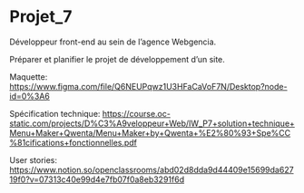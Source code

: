 # Projet_7
Développeur front-end au sein de l’agence Webgencia. 

Préparer et planifier le projet de développement d’un site.

Maquette:
https://www.figma.com/file/Q6NEUPqwz1U3HFaCaVoF7N/Desktop?node-id=0%3A6
 
Spécification technique:
https://course.oc-static.com/projects/D%C3%A9veloppeur+Web/IW_P7+solution+technique+Menu+Maker+Qwenta/Menu+Maker+by+Qwenta+%E2%80%93+Spe%CC%81cifications+fonctionnelles.pdf

User stories:
https://www.notion.so/openclassrooms/abd02d8dda9d44409e15699da62719f0?v=07313c40e99d4e7fb07f0a8eb3291f6d       

